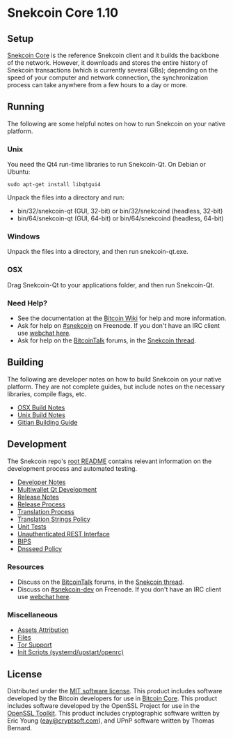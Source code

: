 Snekcoin Core 1.10
==================

Setup
---------------------
[Snekcoin Core](http://snekcoin.com/) is the reference Snekcoin client and it builds the backbone of the network. However, it downloads and stores the entire history of Snekcoin transactions (which is currently several GBs); depending on the speed of your computer and network connection, the synchronization process can take anywhere from a few hours to a day or more.

Running
---------------------
The following are some helpful notes on how to run Snekcoin on your native platform.

### Unix

You need the Qt4 run-time libraries to run Snekcoin-Qt. On Debian or Ubuntu:

	sudo apt-get install libqtgui4

Unpack the files into a directory and run:

- bin/32/snekcoin-qt (GUI, 32-bit) or bin/32/snekcoind (headless, 32-bit)
- bin/64/snekcoin-qt (GUI, 64-bit) or bin/64/snekcoind (headless, 64-bit)



### Windows

Unpack the files into a directory, and then run snekcoin-qt.exe.

### OSX

Drag Snekcoin-Qt to your applications folder, and then run Snekcoin-Qt.

### Need Help?

* See the documentation at the [Bitcoin Wiki](https://en.bitcoin.it/wiki/Main_Page)
for help and more information.
* Ask for help on [#snekcoin](http://webchat.freenode.net?channels=snekcoin) on Freenode. If you don't have an IRC client use [webchat here](http://webchat.freenode.net?channels=snekcoin).
* Ask for help on the [BitcoinTalk](https://bitcointalk.org/) forums, in the [Snekcoin thread](https://bitcointalk.org/index.php?topic=361813.0).

Building
---------------------
The following are developer notes on how to build Snekcoin on your native platform. They are not complete guides, but include notes on the necessary libraries, compile flags, etc.

- [OSX Build Notes](build-osx.md)
- [Unix Build Notes](build-unix.md)
- [Gitian Building Guide](gitian-building.md)

Development
---------------------
The Snekcoin repo's [root README](https://github.com/snekcoin/snekcoin/blob/master/README.md) contains relevant information on the development process and automated testing.

- [Developer Notes](developer-notes.md)
- [Multiwallet Qt Development](multiwallet-qt.md)
- [Release Notes](release-notes.md)
- [Release Process](release-process.md)
- [Translation Process](translation_process.md)
- [Translation Strings Policy](translation_strings_policy.md)
- [Unit Tests](unit-tests.md)
- [Unauthenticated REST Interface](REST-interface.md)
- [BIPS](bips.md)
- [Dnsseed Policy](dnsseed-policy.md)

### Resources
* Discuss on the [BitcoinTalk](https://bitcointalk.org/) forums, in the [Snekcoin thread](https://bitcointalk.org/index.php?topic=361813.0).
* Discuss on [#snekcoin-dev](http://webchat.freenode.net/?channels=snekcoin-dev) on Freenode. If you don't have an IRC client use [webchat here](http://webchat.freenode.net/?channels=snekcoin-dev).

### Miscellaneous
- [Assets Attribution](assets-attribution.md)
- [Files](files.md)
- [Tor Support](tor.md)
- [Init Scripts (systemd/upstart/openrc)](init.md)

License
---------------------
Distributed under the [MIT software license](http://www.opensource.org/licenses/mit-license.php).
This product includes software developed by the Bitcoin developers for use in [Bitcoin Core](https://www.bitcoin.org/). 
This product includes software developed by the OpenSSL Project for use in the [OpenSSL Toolkit](https://www.openssl.org/). This product includes
cryptographic software written by Eric Young ([eay@cryptsoft.com](mailto:eay@cryptsoft.com)), and UPnP software written by Thomas Bernard.
